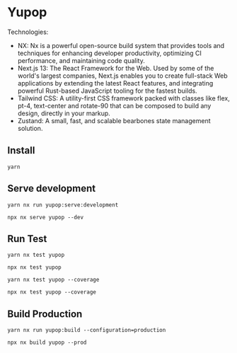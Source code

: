 # Yupop

Technologies:
- NX: Nx is a powerful open-source build system that provides tools and techniques for enhancing developer productivity, optimizing CI performance, and maintaining code quality.
- Next.js 13: The React Framework for the Web. Used by some of the world's largest companies, Next.js enables you to create full-stack Web applications by extending the latest React features, and integrating powerful Rust-based JavaScript tooling for the fastest builds.
- Tailwind CSS: A utility-first CSS framework packed with classes like flex, pt-4, text-center and rotate-90 that can be composed to build any design, directly in your markup.
- Zustand: A small, fast, and scalable bearbones state management solution.

## Install

```
yarn
```

## Serve development

```
yarn nx run yupop:serve:development
```

```
npx nx serve yupop --dev
```

## Run Test

```
yarn nx test yupop
```

```
npx nx test yupop
```

```
yarn nx test yupop --coverage
```

```
npx nx test yupop --coverage
```

## Build Production

```
yarn nx run yupop:build --configuration=production
```

```
npx nx build yupop --prod
```
